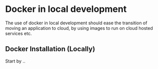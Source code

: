 # Docker in local development

The use of docker in local development should ease the transition of moving an application to cloud, by using images to run on cloud hosted services etc.

## Docker Installation (Locally)

Start by .. 